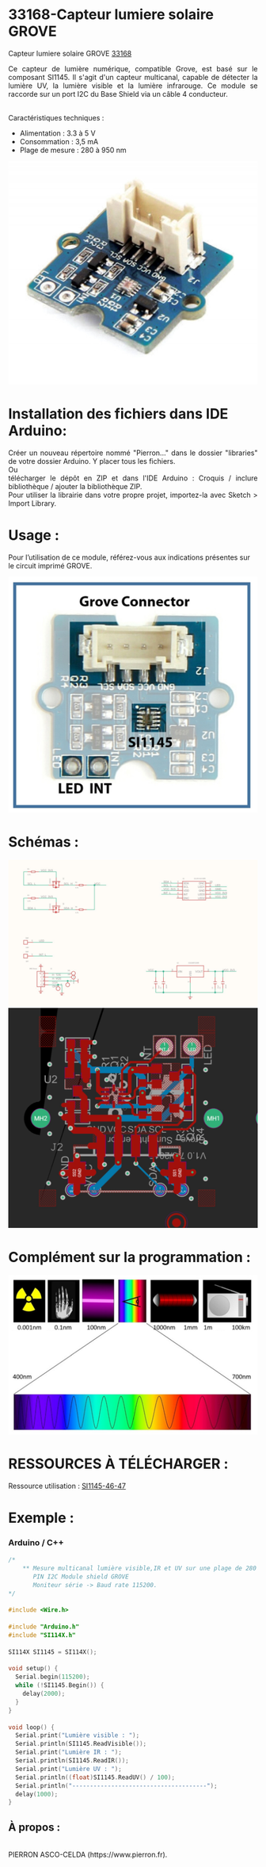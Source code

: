 # 33168-Capteur lumiere solaire GROVE

Capteur lumiere solaire GROVE [33168](https://www.pierron.fr/capteur-de-lumiere-solaire-grove.html)

<div style="text-align: justify">Ce capteur de lumière numérique, compatible Grove, est basé sur le composant SI1145. Il s'agit d'un capteur multicanal, capable de détecter la lumière UV, la lumière visible et la lumière infrarouge.
Ce module se raccorde sur un port I2C du Base Shield via un câble 4 conducteur.</div>
<br>

Caractéristiques techniques :
- Alimentation : 3.3 à 5 V
- Consommation : 3,5 mA
- Plage de mesure : 280 à 950 nm

![L-33168](/img/L-33168.jpg)

# Installation des fichiers dans IDE Arduino:
<div style="text-align: justify">Créer un nouveau répertoire nommé "Pierron..." dans le dossier "libraries" de votre dossier Arduino.
Y placer tous les fichiers.</div>
Ou
<div style="text-align: justify">télécharger le dépôt en ZIP et dans l'IDE Arduino : Croquis / inclure bibliothèque / ajouter la bibliothèque ZIP.</div>

<div style="text-align: justify">Pour utiliser la librairie dans votre propre projet, importez-la avec  Sketch > Import Library.</div>

# Usage :
Pour l’utilisation de ce module, référez-vous aux indications présentes sur le circuit imprimé GROVE.

![C-33168](/img/C-33168.jpg)

# Schémas :

![SCH-33168](/img/SCH-33168.jpg)
![BRD-33168](/img/BRD-33168.jpg)

# Complément sur la programmation :

![C1-33168](/img/C1-33168.jpg)

# RESSOURCES À TÉLÉCHARGER :

Ressource utilisation : [SI1145-46-47](https://github.com/pierron-asco-celda/33136-Emetteur_infrarouge_GROVE/blob/main/src/Datasheet_tsal6200.pdf)

# Exemple :
### Arduino / C++
```cpp
/*
    ** Mesure multicanal lumière visible,IR et UV sur une plage de 280 à 950 nm, module Grove **
       PIN I2C Module shield GROVE
       Moniteur série -> Baud rate 115200.
*/

#include <Wire.h>

#include "Arduino.h"
#include "SI114X.h"

SI114X SI1145 = SI114X();

void setup() {
  Serial.begin(115200);
  while (!SI1145.Begin()) {
    delay(2000);
  }
}

void loop() {
  Serial.print("Lumière visible : ");
  Serial.println(SI1145.ReadVisible());
  Serial.print("Lumière IR : ");
  Serial.println(SI1145.ReadIR());
  Serial.print("Lumière UV : ");
  Serial.println((float)SI1145.ReadUV() / 100);
  Serial.println("--------------------------------------");
  delay(1000);
}
```
## À propos :
<br>
PIERRON ASCO-CELDA (https://www.pierron.fr).